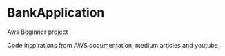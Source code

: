 # BankApplication
Aws Beginner project

Code inspirations from AWS documentation, medium articles and youtube

